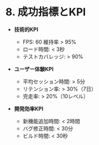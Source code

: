 # 8. 成功指標とKPI

- **技術的KPI**
  - FPS: 60 維持率 > 95%
  - ロード時間: < 3秒
  - テストカバレッジ: > 90%
  
- **ユーザー体験KPI**
  - 平均セッション時間: > 5分
  - リテンション率: > 30%（7日）
  - 完走率: > 20%（10レベル）

- **開発効率KPI**
  - 新機能追加時間: < 2時間
  - バグ修正時間: < 30分
  - ビルド時間: < 30秒
